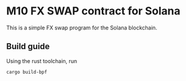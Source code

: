 # M10 FX SWAP contract for Solana

This is a simple FX swap program for the Solana blockchain.

## Build guide

Using the rust toolchain, run

```shell
cargo build-bpf
```
